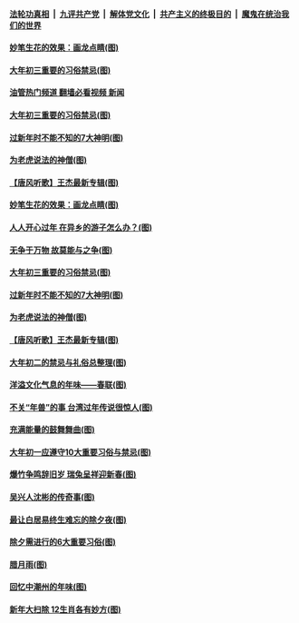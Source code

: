 ####  [法轮功真相](../../../../basic/blob/master/README.md?t=01241212) &nbsp;|&nbsp; [九评共产党](../../../../9ping.md/blob/master/README.md?t=01241212) &nbsp;|&nbsp; [解体党文化](../../../../jtdwh.md/blob/master/README.md?t=01241212)  &nbsp;|&nbsp; [共产主义的终极目的](../../../../gczydzjmd.md/blob/master/README.md?t=01241212) &nbsp;|&nbsp; [魔鬼在统治我们的世界](../../../../mgztzwmdsj.md/blob/master/README.md?t=01241212) 

#### [妙笔生花的效果：画龙点睛(图)](../pages/p7/1025971.md?t=01241212) 


#### [大年初三重要的习俗禁忌(图)](../pages/p7/1026654.md?t=01241212) 
#### [油管热门频道 翻墙必看视频 新闻](http://129.146.143.75:81/youtube.html?01241212)
#### [大年初三重要的习俗禁忌(图)](../pages/p7/1026654.md?t=01241212) 

#### [过新年时不能不知的7大神明(图)](../pages/p7/1026429.md?t=01241212) 

#### [为老虎说法的神僧(图)](../pages/p7/1026600.md?t=01241212) 

#### [【唐风听歌】王杰最新专辑(图)](../pages/p7/1026715.md?t=01241212) 

#### [妙笔生花的效果：画龙点睛(图)](../pages/p7/1025971.md?t=01241212) 

#### [人人开心过年 在异乡的游子怎么办？(图)](../pages/p7/1026602.md?t=01241212) 

#### [无争于万物 故莫能与之争(图)](../pages/p7/1026878.md?t=01241212) 


#### [大年初三重要的习俗禁忌(图)](../pages/p7/1026654.md?t=01241212) 

#### [过新年时不能不知的7大神明(图)](../pages/p7/1026429.md?t=01241212) 

#### [为老虎说法的神僧(图)](../pages/p7/1026600.md?t=01241212) 

#### [【唐风听歌】王杰最新专辑(图)](../pages/p7/1026715.md?t=01241212) 

#### [大年初二的禁忌与礼俗总整理(图)](../pages/p7/1026650.md?t=01241212) 

#### [洋溢文化气息的年味——春联(图)](../pages/p7/1026438.md?t=01241212) 

#### [不关“年兽”的事 台湾过年传说很惊人(图)](../pages/p7/1026816.md?t=01241212) 

#### [充满能量的鼓舞舞曲(图)](../pages/p7/1022906.md?t=01241212) 

#### [大年初一应遵守10大重要习俗与禁忌(图)](../pages/p7/1026652.md?t=01241212) 

#### [爆竹争鸣辞旧岁 瑞兔呈祥迎新春(图)](../pages/p7/1025849.md?t=01241212) 

#### [吴兴人沈彬的传奇事(图)](../pages/p7/1026484.md?t=01241212) 

#### [最让白居易终生难忘的除夕夜(图)](../pages/p7/1026644.md?t=01241212) 

#### [除夕需进行的6大重要习俗(图)](../pages/p7/1026483.md?t=01241212) 

#### [腊月雨(图)](../pages/p7/1026933.md?t=01241212) 

#### [回忆中潮州的年味(图)](../pages/p7/1025925.md?t=01241212) 

#### [新年大扫除 12生肖各有妙方(图)](../pages/p7/1026873.md?t=01241212) 

<img src='http://gfw-breaker.win/goodnews/indexes/p7.md' width='0px' height='0px'/>
